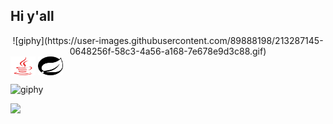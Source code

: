## Hi y'all 
  
<div align="center">
![giphy](https://user-images.githubusercontent.com/89888198/213287145-0648256f-58c3-4a56-a168-7e678e9d3c88.gif)
</div>

<div>
  <img align="center" alt="Macedo-Java-Icon" height="30" width="40" src="https://raw.githubusercontent.com/devicons/devicon/master/icons/java/java-plain.svg">
  <img align="center" alt="Macedo-Spring-Icon" height="30" width="40" src="https://raw.githubusercontent.com/devicons/devicon/master/icons/spring/spring-plain.svg">
</div>

 ![giphy](https://user-images.githubusercontent.com/89888198/213287284-e855c297-614c-4e55-87cf-c64c18e2f03e.gif)

  <a href="https://www.linkedin.com/in/macedooo/" target="_blank"><img src="https://img.shields.io/badge/-LinkedIn-%230077B5?style=for-the-badge&logo=linkedin&logoColor=white" target="_blank"></a> 
